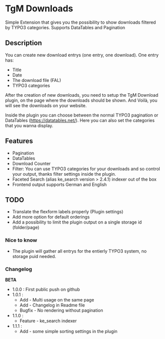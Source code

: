 # TgM Downloads
Simple Extension that gives you the possibility to show downloads filtered by TYPO3 categories. Supports DataTables and Pagination

## Description 
You can create new download entrys (one entry, one download). 
One entry has:
* Title
* Date
* The download file (FAL)
* TYPO3 categories

After the creation of new downloads, you need to setup the TgM Download plugin, on the page where the downloads should be shown.
And Voilà, you will see the downloads on your website.

Inside the plugin you can choose between the normal TYPO3 pagination or DataTables (https://datatables.net/).
Here you can also set the categories that you wanna display.

## Features 
* Pagination
* DataTables
* Download Counter
* Filter: You can use TYPO3 categories for your downloads and so control your output, thanks filter settings inside the plugin.
* Faceted Search (alias ke_search  version > 2.4.1) indexer out of the box
* Frontend output supports German and English

## TODO
* Translate the flexform labels properly (Plugin settings)
* Add more option for default orderings
* Add a possibility to limit the plugin output on a single storage id (folder/page)

### Nice to know
* The plugin will gather all entrys for the entierly TYPO3 system, no storage puid needed. 

### Changelog
**BETA**
- 1.0.0 : First public push on github
- 1.0.1 :
    * Add - Multi usage on the same page
    * Add - Changelog in Readme file
    * Bugfix - No rendering without pagination 
- 1.1.0 :
    * Feature - ke_search indexer
- 1.1.1 :
    * Add - some simple sorting settings in the plugin


